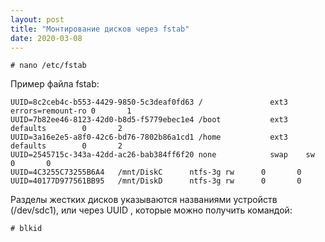 ```yaml
---
layout: post
title: "Монтирование дисков через fstab"
date: 2020-03-08
---
```

```
# nano /etc/fstab
```

Пример файла fstab:
```
UUID=8c2ceb4c-b553-4429-9850-5c3deaf0fd63 /               ext3    errors=remount-ro 0       1
UUID=7b82ee46-8123-42d0-b8d5-f5779ebec1e4 /boot           ext3    defaults        0       2
UUID=3a16e2e5-a8f0-42c6-bd76-7802b86a1cd1 /home           ext3    defaults        0       2
UUID=2545715c-343a-42dd-ac26-bab384ff6f20 none            swap    sw              0       0
UUID=4C3255C73255B6A4   /mnt/DiskC      ntfs-3g rw      0       0
UUID=40177D977561BB95   /mnt/DiskD      ntfs-3g rw      0       0
```

Разделы жестких дисков указываются названиями устройств (/dev/sdc1), или через UUID , которые можно получить командой:
```
# blkid
```
